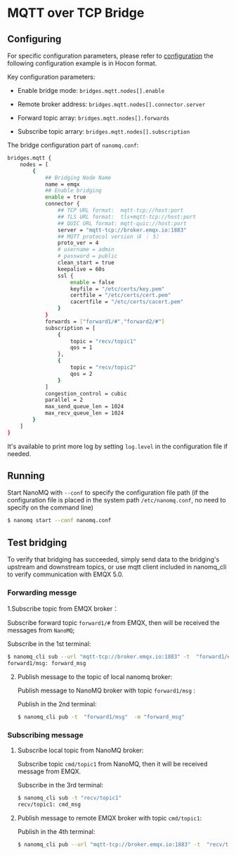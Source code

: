 # MQTT over TCP Bridge

## Configuring

For specific configuration parameters, please refer to [configuration](../config-description/v014.md) the following configuration example is in Hocon format.

Key configuration parameters:

- Enable bridge mode: `bridges.mqtt.nodes[].enable`

- Remote broker address: `bridges.mqtt.nodes[].connector.server`
- Forward topic array:  `bridges.mqtt.nodes[].forwards`
- Subscribe topic arrary:   `bridges.mqtt.nodes[].subscription`

The bridge configuration part of `nanomq.conf`:


```bash
bridges.mqtt {
	nodes = [ 
		{
			## Bridging Node Name
			name = emqx
			## Enable bridging
			enable = true
			connector {
				## TCP URL format:  mqtt-tcp://host:port
				## TLS URL format:  tls+mqtt-tcp://host:port
				## QUIC URL format: mqtt-quic://host:port
				server = "mqtt-tcp://broker.emqx.io:1883"
				## MQTT protocol version（4 ｜ 5）
				proto_ver = 4
				# username = admin
				# password = public
				clean_start = true
				keepalive = 60s
				ssl {
					enable = false
					keyfile = "/etc/certs/key.pem"
					certfile = "/etc/certs/cert.pem"
					cacertfile = "/etc/certs/cacert.pem"
				}
			}
			forwards = ["forward1/#","forward2/#"]
			subscription = [
				{
					topic = "recv/topic1"
					qos = 1
				},
				{
					topic = "recv/topic2"
					qos = 2
				}
			]
			congestion_control = cubic
			parallel = 2
			max_send_queue_len = 1024
			max_recv_queue_len = 1024
		}
	]
}
```

It's  available to print more log  by setting `log.level` in the configuration file if needed.

## Running

Start NanoMQ with `--conf` to specify the configuration file path (if the configuration file is placed in the system path `/etc/nanomq.conf`, no need to specify on the command line)


```bash
$ nanomq start --conf nanomq.conf
```

## Test bridging

To verify that bridging has succeeded, simply send data to the bridging's upstream and downstream topics, or use mqtt client included in nanomq_cli to verify communication with EMQX 5.0.

### Forwarding messge 


1.Subscribe topic from EMQX broker：

  Subscribe forward topic `forward1/#` from EMQX, then will be received the messages from `NanoMQ`;

   Subscribe in the 1st terminal:

   ```bash
   $ nanomq_cli sub --url "mqtt-tcp://broker.emqx.io:1883" -t  "forward1/#"
   forward1/msg: forward_msg
   ```

2. Publish message to the topic of local nanomq broker: 

   Publish message to NanoMQ broker with topic `forward1/msg` :

   Publish in the 2nd terminal: 

   ```bash
   $ nanomq_cli pub -t  "forward1/msg"  -m "forward_msg"
   ```

### Subscribing message

1. Subscribe local topic from NanoMQ broker:

   Subscribe topic `cmd/topic1` from NanoMQ, then it will be received message from EMQX.

   Subscribe in the 3rd terminal: 

   ```bash
   $ nanomq_cli sub -t "recv/topic1"
   recv/topic1: cmd_msg
   ```

2. Publish message to remote EMQX broker with topic `cmd/topic1`:

   Publish in the 4th terminal:

   ```bash
   $ nanomq_cli pub --url "mqtt-tcp://broker.emqx.io:1883" -t  "recv/topic1" -m "cmd_msg"
   ```

   





